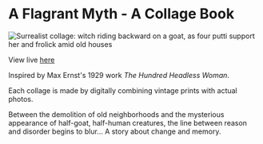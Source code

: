 # A Flagrant Myth - A Collage Book

![Surrealist collage: witch riding backward on a goat, as four putti support her and frolick amid old houses](./src/assets/images/collages/2nd_collage.png)

View live [here](https://florence-yuan.github.io/collage-book/)

Inspired by Max Ernst's 1929 work _The Hundred Headless Woman_.

Each collage is made by digitally combining vintage prints with actual photos.

Between the demolition of old neighborhoods and the mysterious appearance of half-goat, half-human creatures, the line between reason and disorder begins to blur... A story about change and memory.